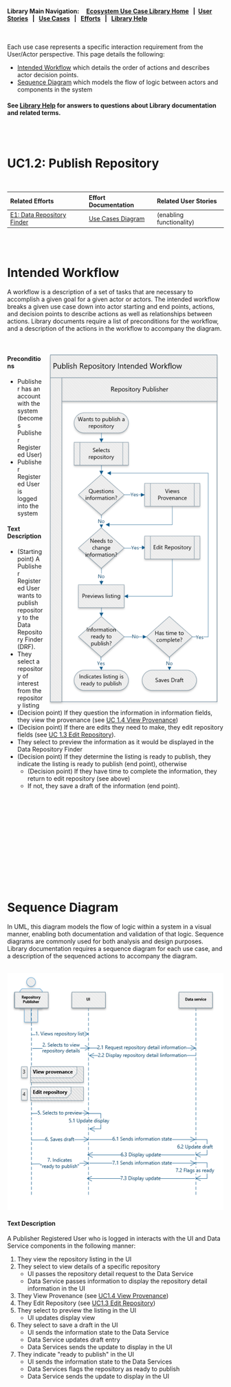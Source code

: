 #### Library Main Navigation: &nbsp; &nbsp;  [Ecosystem Use Case Library Home](https://github.com/NIH-NICHD-Ecosystem) &nbsp; | &nbsp;[User Stories](https://github.com/NIH-NICHD-Ecosystem/UserStories/blob/main/README.md)  &nbsp; | &nbsp; [Use Cases](https://github.com/NIH-NICHD-Ecosystem/UseCases/blob/main/README.md) &nbsp; | &nbsp; [Efforts](https://github.com/NIH-NICHD-Ecosystem/Efforts/blob/main/README.md) &nbsp; | &nbsp; [Library Help](https://github.com/NIH-NICHD-Ecosystem/LibraryHelp/blob/main/README.md)
 
</br>
 
Each use case represents a specific interaction requirement from the User/Actor perspective. This page details the following:
- [Intended Workflow](#intended-workflow) which details the order of actions and describes actor decision points.
- [Sequence Diagram](#sequence-diagram) which models the flow of logic between actors and components in the system 
 
#### See [Library Help](https://github.com/NIH-NICHD-Ecosystem/LibraryHelp/blob/main/README.md) for answers to questions about Library documentation and related terms.
 
<br/><br/>

# UC1.2: Publish Repository

<br/>

|  Related Efforts | Effort Documentation | Related User Stories 
| :-------------  | :------------- | :-----|
| [E1: Data Repository Finder](https://github.com/NIH-NICHD-Ecosystem/E1_Data-Repository-Finder/blob/main/README.md) | [Use Cases Diagram](https://github.com/NIH-NICHD-Ecosystem/E1_Data-Repository-Finder/blob/main/Documentation/Use-Cases-Overview.md) | (enabling functionality)

<br/><br/>

# Intended Workflow

A workflow is a description of a set of tasks that are necessary to accomplish a given goal for a given actor or actors. The intended workflow breaks a given use case down into actor starting and end points, actions, and decision points to describe actions as well as relationships between actions. Library documents require a list of preconditions for the workflow, and a description of the actions in the workflow to accompany the diagram. 
</br></br></br>

<img src="https://github.com/NIH-NICHD-Ecosystem/E1_Data-Repository-Finder/blob/main/Documentation/1_Use-Cases/Assets/UC1.2_Publish-Repository-Intended-Workflow.PNG" alt="Intended workflow for the Publish Repository use case." align="right" hspace="10" width="400px">

#### Preconditions
- Publisher has an account with the system (becomes Publisher Registered User)
- Publisher Registered User is logged into the system


#### Text Description

- (Starting point) A Publisher Registered User wants to publish repository to the Data Repository Finder (DRF). 
- They select a repository of interest from the repository listing
- (Decision point) If they question the information in information fields, they view the provenance (see [UC 1.4 View Provenance](UC1.4-ViewProvenance.md))
- (Decision point) If there are edits they need to make, they edit repository fields (see [UC 1.3 Edit Repository](UC1.3-EditRepository.md)). ​
- They select to preview the information as it would be displayed in the Data Repository Finder
- (Decision point) If they determine the listing is ready to publish, they indicate the listing is ready to publish (end point), otherwise ​
  - (Decision point) If they have time to complete the information, they return to edit repository (see above)
  - If not, they save a draft of the information (end point).​

<br/><br/><br/><br/><br/><br/><br/><br/><br/><br/><br/><br/>

# Sequence Diagram
In UML, this diagram models the flow of logic within a system in a visual manner, enabling both documentation and validation of that logic. Sequence diagrams are commonly used for both analysis and design purposes. Library documentation requires a sequence diagram for each use case, and a description of the sequenced actions to accompany the diagram.  
</br>

<p align="center"><img src="https://github.com/NIH-NICHD-Ecosystem/E1_Data-Repository-Finder/blob/main/Documentation/1_Use-Cases/Assets/UC1.2_Publish-Repository-Sequence-Diagram.PNG" alt="Sequence diagram for the Publish Repository use case."width="600px">

#### Text Description 

A Publisher Registered User who is logged in interacts with the UI and Data Service components in the following manner: 
1. They view the repository listing in the UI
2. They select to view details of a specific repository
   - UI passes the repository detail request to the Data Service
   - Data Service passes information to display the repository detail information in the UI
3. They View Provenance (see [UC1.4 View Provenance](https://github.com/NIH-NICHD-Ecosystem/E1_Data-Repository-Finder/blob/main/Documentation/1_Use-Cases/Pages/UC1.4-ViewProvenance.md))
4. They Edit Repository (see [UC1.3 Edit Repository](https://github.com/NIH-NICHD-Ecosystem/E1_Data-Repository-Finder/blob/main/Documentation/1_Use-Cases/Pages/UC1.3-EditRepository.md))
5. They select to preview the listing in the UI
   - UI updates display view
6. They select to save a draft in the UI
   - UI sends the information state to the Data Service
   - Data Service updates draft entry
   - Data Services sends the update to display in the UI
7. They indicate "ready to publish" in the UI
   - UI sends the information state to the Data Services
   - Data Services flags the repository as ready to publish
   - Data Service sends the update to display in the UI

